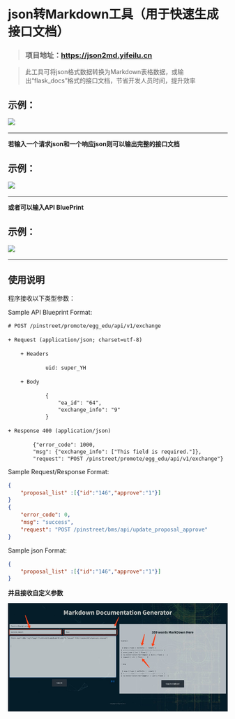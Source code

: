 # json转Markdown工具（用于快速生成接口文档）

> ### 项目地址：https://json2md.yifeilu.cn

> 此工具可将json格式数据转换为Markdown表格数据，或输出“flask_docs”格式的接口文档，节省开发人员时间，提升效率

## 示例：

<img src="./img/Kapture 2019-08-15 at 11.00.19 (2).gif">

----

 **若输入一个请求json和一个响应json则可以输出完整的接口文档**

## 示例：

<img src="img/Kapture 2019-08-15 at 14.46.47.gif">

----

**或者可以输入API BluePrint**

## 示例：


<img src="img/Kapture 2019-08-15 at 15.03.59.gif">


----

## 使用说明
                           

程序接收以下类型参数：

Sample API Blueprint Format:
```http
# POST /pinstreet/promote/egg_edu/api/v1/exchange

+ Request (application/json; charset=utf-8)

    + Headers

            uid: super_YH

    + Body

            {
                "ea_id": "64",
                "exchange_info": "9"
            }

+ Response 400 (application/json)

        {"error_code": 1000,
        "msg": {"exchange_info": ["This field is required."]},
        "request": "POST /pinstreet/promote/egg_edu/api/v1/exchange"}
```

Sample Request/Response Format:
```json
{
    "proposal_list" :[{"id":"146","approve":"1"}]
}
{
    "error_code": 0,
    "msg": "success",
    "request": "POST /pinstreet/bms/api/update_proposal_approve"
}
```

Sample json Format:
```json
{
    "proposal_list" :[{"id":"146","approve":"1"}]
}
```

**并且接收自定义参数**

<img src="img/1565853623059.jpg">


